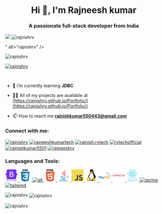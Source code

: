 <h1 align="center">Hi 👋, I'm Rajneesh kumar</h1>
<h3 align="center">A passionate full-stack developer from India</h3>

<p align="left"> <img src="<p align="left"> <img src="https://komarev.com/ghpvc/?username=rajnishrv&label=Profile%20views&color=0e75b6&style=flat" alt="rajnishrv" /> </p>
" alt="rajnishrv" /> </p>


<p align="left"> <img src="https://komarev.com/ghpvc/?username=rajnishrv&label=Profile%20views&color=0e75b6&style=flat" alt="rajnishrv" /> </p>

<p align="left"> <a href="https://github.com/ryo-ma/github-profile-trophy"><img src="https://github-profile-trophy.vercel.app/?username=rajnishrv" alt="rajnishrv" /></a> </p>

<p align="left"> <a href="https://twitter.com/" target="blank"><img src="https://img.shields.io/twitter/follow/?logo=twitter&style=for-the-badge" alt="" /></a> </p>

- 🌱 I’m currently learning **JDBC**

- 👨‍💻 All of my projects are available at [https://rajnishrv.github.io/Portfolio/](https://rajnishrv.github.io/Portfolio/)

- 📫 How to reach me **rajnishkumar550443@gmail.com**

<h3 align="left">Connect with me:</h3>
<p align="left">
<a href="https://codepen.io/rajnishrv" target="blank"><img align="center" src="https://raw.githubusercontent.com/rahuldkjain/github-profile-readme-generator/master/src/images/icons/Social/codepen.svg" alt="rajnishrv" height="30" width="40" /></a>
<a href="https://linkedin.com/in/rajneeshkumartech" target="blank"><img align="center" src="https://raw.githubusercontent.com/rahuldkjain/github-profile-readme-generator/master/src/images/icons/Social/linked-in-alt.svg" alt="rajneeshkumartech" height="30" width="40" /></a>
<a href="https://instagram.com/rajnish.rvtech" target="blank"><img align="center" src="https://raw.githubusercontent.com/rahuldkjain/github-profile-readme-generator/master/src/images/icons/Social/instagram.svg" alt="rajnish.rvtech" height="30" width="40" /></a>
<a href="https://www.youtube.com/c/rvtechofficial" target="blank"><img align="center" src="https://raw.githubusercontent.com/rahuldkjain/github-profile-readme-generator/master/src/images/icons/Social/youtube.svg" alt="rvtechofficial" height="30" width="40" /></a>
<a href="https://www.hackerrank.com/rajnishkumar5501" target="blank"><img align="center" src="https://raw.githubusercontent.com/rahuldkjain/github-profile-readme-generator/master/src/images/icons/Social/hackerrank.svg" alt="rajnishkumar5501" height="30" width="40" /></a>
<a href="https://www.leetcode.com/rajneeshrv" target="blank"><img align="center" src="https://raw.githubusercontent.com/rahuldkjain/github-profile-readme-generator/master/src/images/icons/Social/leet-code.svg" alt="rajneeshrv" height="30" width="40" /></a>
</p>

<h3 align="left">Languages and Tools:</h3>
<p align="left"> <a href="https://getbootstrap.com" target="_blank" rel="noreferrer"> <img src="https://raw.githubusercontent.com/devicons/devicon/master/icons/bootstrap/bootstrap-plain-wordmark.svg" alt="bootstrap" width="40" height="40"/> </a> <a href="https://www.w3schools.com/css/" target="_blank" rel="noreferrer"> <img src="https://raw.githubusercontent.com/devicons/devicon/master/icons/css3/css3-original-wordmark.svg" alt="css3" width="40" height="40"/> </a> <a href="https://git-scm.com/" target="_blank" rel="noreferrer"> <img src="https://www.vectorlogo.zone/logos/git-scm/git-scm-icon.svg" alt="git" width="40" height="40"/> </a> <a href="https://www.w3.org/html/" target="_blank" rel="noreferrer"> <img src="https://raw.githubusercontent.com/devicons/devicon/master/icons/html5/html5-original-wordmark.svg" alt="html5" width="40" height="40"/> </a> <a href="https://www.java.com" target="_blank" rel="noreferrer"> <img src="https://raw.githubusercontent.com/devicons/devicon/master/icons/java/java-original.svg" alt="java" width="40" height="40"/> </a> <a href="https://developer.mozilla.org/en-US/docs/Web/JavaScript" target="_blank" rel="noreferrer"> <img src="https://raw.githubusercontent.com/devicons/devicon/master/icons/javascript/javascript-original.svg" alt="javascript" width="40" height="40"/> </a> <a href="https://www.linux.org/" target="_blank" rel="noreferrer"> <img src="https://raw.githubusercontent.com/devicons/devicon/master/icons/linux/linux-original.svg" alt="linux" width="40" height="40"/> </a> <a href="https://www.mysql.com/" target="_blank" rel="noreferrer"> <img src="https://raw.githubusercontent.com/devicons/devicon/master/icons/mysql/mysql-original-wordmark.svg" alt="mysql" width="40" height="40"/> </a> <a href="https://www.oracle.com/" target="_blank" rel="noreferrer"> <img src="https://raw.githubusercontent.com/devicons/devicon/master/icons/oracle/oracle-original.svg" alt="oracle" width="40" height="40"/> </a> <a href="https://reactjs.org/" target="_blank" rel="noreferrer"> <img src="https://raw.githubusercontent.com/devicons/devicon/master/icons/react/react-original-wordmark.svg" alt="react" width="40" height="40"/> </a> <a href="https://spring.io/" target="_blank" rel="noreferrer"> <img src="https://www.vectorlogo.zone/logos/springio/springio-icon.svg" alt="spring" width="40" height="40"/> </a> <a href="https://tailwindcss.com/" target="_blank" rel="noreferrer"> <img src="https://www.vectorlogo.zone/logos/tailwindcss/tailwindcss-icon.svg" alt="tailwind" width="40" height="40"/> </a> </p>

<p><img align="left" src="https://github-readme-stats.vercel.app/api/top-langs?username=rajnishrv&show_icons=true&locale=en&layout=compact" alt="rajnishrv" /></p>

<p>&nbsp;<img align="center" src="https://github-readme-stats.vercel.app/api?username=rajnishrv&show_icons=true&locale=en" alt="rajnishrv" /></p>

<p><img align="center" src="https://github-readme-streak-stats.herokuapp.com/?user=rajnishrv&" alt="rajnishrv" /></p>
